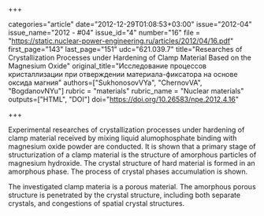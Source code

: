 +++

categories="article"
date="2012-12-29T01:08:53+03:00"
issue="2012-04"
issue_name="2012 - #04"
issue_id="4"
number="16"
file = "https://static.nuclear-power-engineering.ru/articles/2012/04/16.pdf"
first_page="143"
last_page="151"
udc="621.039.7"
title="Researches of Crystallization Processes under Hardening of Clamp Material Based on the Magnesium Oxide"
original_title="Исследование процессов кристаллизации при отверждении материала-фиксатора на основе оксида магния"
authors=["SukhonosovVYa", "ChernovVA", "BogdanovNYu"]
rubric = "materials"
rubric_name = "Nuclear materials"
outputs=["HTML", "DOI"]
doi="https://doi.org/10.26583/npe.2012.4.16"

+++

Experimental researches of crystallization processes under hardening of clamp material received by mixing liquid alumophosphate binding with magnesium oxide powder are conducted. It is shown that a primary stage of structurization of a clamp material is the structure of amorphous particles of magnesium hydroxide. The crystal structure of hard material is formed in an amorphous phase. The process of crystal phases accumulation is shown.

The investigated clamp materia is a porous material. The amorphous porous structure is penetrated by the crystal structure, including both separate crystals, and congestions of spatial crystal structures.